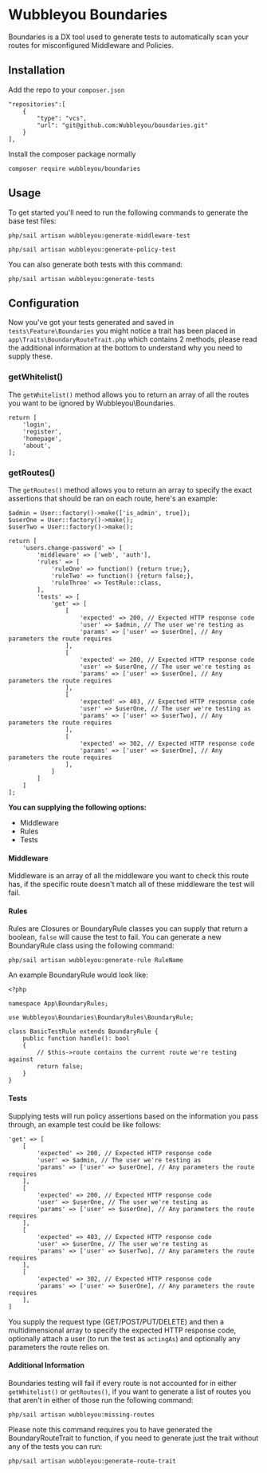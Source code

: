 # Wubbleyou Boundaries
Boundaries is a DX tool used to generate tests to automatically scan your routes for misconfigured Middleware and Policies.

## Installation
Add the repo to your `composer.json`

```
"repositories":[
    {
        "type": "vcs",
        "url": "git@github.com:Wubbleyou/boundaries.git"
    }
],
```

Install the composer package normally

```
composer require wubbleyou/boundaries
```

## Usage
To get started you'll need to run the following commands to generate the base test files:
```
php/sail artisan wubbleyou:generate-middleware-test
```
```
php/sail artisan wubbleyou:generate-policy-test
```

You can also generate both tests with this command:
```
php/sail artisan wubbleyou:generate-tests
```

## Configuration
Now you've got your tests generated and saved in `tests\Feature\Boundaries` you might notice a trait has been placed in `app\Traits\BoundaryRouteTrait.php` which contains 2 methods, please read the additional information at the bottom to understand why you need to supply these.

### getWhitelist()
The `getWhitelist()` method allows you to return an array of all the routes you want to be ignored by Wubbleyou\Boundaries.

```
return [
    'login',
    'register',
    'homepage',
    'about',
];
```

### getRoutes()
The `getRoutes()` method allows you to return an array to specify the exact assertions that should be ran on each route, here's an example:

```
$admin = User::factory()->make(['is_admin', true]);
$userOne = User::factory()->make();
$userTwo = User::factory()->make();

return [
    'users.change-password' => [
        'middleware' => ['web', 'auth'],
        'rules' => [
            'ruleOne' => function() {return true;},
            'ruleTwo' => function() {return false;},
            'ruleThree' => TestRule::class,
        ],
        'tests' => [
            'get' => [
                [
                    'expected' => 200, // Expected HTTP response code
                    'user' => $admin, // The user we're testing as
                    'params' => ['user' => $userOne], // Any parameters the route requires
                ],
                [
                    'expected' => 200, // Expected HTTP response code
                    'user' => $userOne, // The user we're testing as
                    'params' => ['user' => $userOne], // Any parameters the route requires
                ],
                [
                    'expected' => 403, // Expected HTTP response code
                    'user' => $userOne, // The user we're testing as
                    'params' => ['user' => $userTwo], // Any parameters the route requires
                ],
                [
                    'expected' => 302, // Expected HTTP response code
                    'params' => ['user' => $userOne], // Any parameters the route requires
                ],
            ]
        ]
    ]
];
```

**You can supplying the following options:**

- Middleware
- Rules
- Tests

#### Middleware
Middleware is an array of all the middleware you want to check this route has, if the specific route doesn't match all of these middleware the test will fail.

#### Rules
Rules are Closures or BoundaryRule classes you can supply that return a boolean, `false` will cause the test to fail. You can generate a new BoundaryRule class using the following command:

```
php/sail artisan wubbleyou:generate-rule RuleName
```

An example BoundaryRule would look like:

```
<?php

namespace App\BoundaryRules;

use Wubbleyou\Boundaries\BoundaryRules\BoundaryRule;

class BasicTestRule extends BoundaryRule {
    public function handle(): bool
    {
        // $this->route contains the current route we're testing against
        return false;
    }
}
```

#### Tests
Supplying tests will run policy assertions based on the information you pass through, an example test could be like follows:

```
'get' => [
    [
        'expected' => 200, // Expected HTTP response code
        'user' => $admin, // The user we're testing as
        'params' => ['user' => $userOne], // Any parameters the route requires
    ],
    [
        'expected' => 200, // Expected HTTP response code
        'user' => $userOne, // The user we're testing as
        'params' => ['user' => $userOne], // Any parameters the route requires
    ],
    [
        'expected' => 403, // Expected HTTP response code
        'user' => $userOne, // The user we're testing as
        'params' => ['user' => $userTwo], // Any parameters the route requires
    ],
    [
        'expected' => 302, // Expected HTTP response code
        'params' => ['user' => $userOne], // Any parameters the route requires
    ],
]
```

You supply the request type (GET/POST/PUT/DELETE) and then a multidimensional array to specify the expected HTTP response code, optionally attach a user (to run the test as `actingAs`) and optionally any parameters the route relies on.

#### Additional Information
Boundaries testing will fail if every route is not accounted for in either `getWhitelist()` or `getRoutes()`, if you want to generate a list of routes you that aren't in either of those run the following command:

```
php/sail artisan wubbleyou:missing-routes
```

Please note this command requires you to have generated the BoundaryRouteTrait to function, if you need to generate just the trait without any of the tests you can run:

```
php/sail artisan wubbleyou:generate-route-trait
```